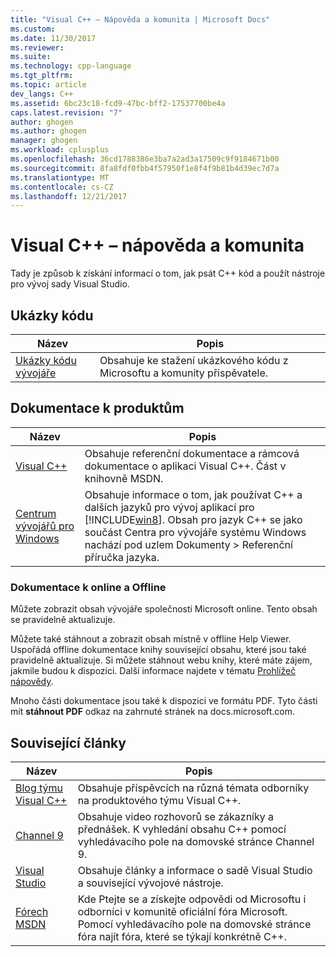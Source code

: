 ```yaml
---
title: "Visual C++ – Nápověda a komunita | Microsoft Docs"
ms.custom: 
ms.date: 11/30/2017
ms.reviewer: 
ms.suite: 
ms.technology: cpp-language
ms.tgt_pltfrm: 
ms.topic: article
dev_langs: C++
ms.assetid: 6bc23c18-fcd9-47bc-bff2-17537700be4a
caps.latest.revision: "7"
author: ghogen
ms.author: ghogen
manager: ghogen
ms.workload: cplusplus
ms.openlocfilehash: 36cd1788386e3ba7a2ad3a17509c9f9184671b00
ms.sourcegitcommit: 8fa8fdf0fbb4f57950f1e8f4f9b81b4d39ec7d7a
ms.translationtype: MT
ms.contentlocale: cs-CZ
ms.lasthandoff: 12/21/2017
---
```

# <a name="visual-c-help-and-community"></a>Visual C++ – nápověda a komunita

Tady je způsob k získání informací o tom, jak psát C++ kód a použít nástroje pro vývoj sady Visual Studio.

## <a name="samples"></a>Ukázky kódu

|Název|Popis|
|-----------|-----------------|
|[Ukázky kódu vývojáře](http://go.microsoft.com/fwlink/p/?LinkId=256533)|Obsahuje ke stažení ukázkového kódu z Microsoftu a komunity přispěvatele.|

## <a name="product-documentation"></a>Dokumentace k produktům

|Název|Popis|
|-----------|-----------------|
|[Visual C++](visual-cpp-in-visual-studio.md)|Obsahuje referenční dokumentace a rámcová dokumentace o aplikaci Visual C++. Část v knihovně MSDN.|
|[Centrum vývojářů pro Windows](http://go.microsoft.com/fwlink/p/?LinkId=256534)|Obsahuje informace o tom, jak používat C++ a dalších jazyků pro vývoj aplikací pro [!INCLUDE[win8](build/reference/includes/win8_md.md)]. Obsah pro jazyk C++ se jako součást Centra pro vývojáře systému Windows nachází pod uzlem Dokumenty > Referenční příručka jazyka.|

### <a name="online-and-offline-documentation"></a>Dokumentace k online a Offline

Můžete zobrazit obsah vývojáře společnosti Microsoft online. Tento obsah se pravidelně aktualizuje.

Můžete také stáhnout a zobrazit obsah místně v offline Help Viewer. Uspořádá offline dokumentace knihy související obsahu, které jsou také pravidelně aktualizuje. Si můžete stáhnout webu knihy, které máte zájem, jakmile budou k dispozici. Další informace najdete v tématu [Prohlížeč nápovědy](/visualstudio/ide/microsoft-help-viewer).

Mnoho části dokumentace jsou také k dispozici ve formátu PDF. Tyto části mít **stáhnout PDF** odkaz na zahrnuté stránek na docs.microsoft.com.

## <a name="related-articles"></a>Související články

|Název|Popis|
|-----------|-----------------|
|[Blog týmu Visual C++](http://go.microsoft.com/fwlink/p/?LinkId=256537)|Obsahuje příspěvcích na různá témata odborníky na produktového týmu Visual C++.|
|[Channel 9](http://go.microsoft.com/fwlink/p/?LinkId=251694)|Obsahuje video rozhovorů se zákazníky a přednášek. K vyhledání obsahu C++ pomocí vyhledávacího pole na domovské stránce Channel 9.|
|[Visual Studio](http://go.microsoft.com/fwlink/p/?LinkId=256535)|Obsahuje články a informace o sadě Visual Studio a související vývojové nástroje.|
|[Fórech MSDN](http://go.microsoft.com/fwlink/p/?LinkId=256538)|Kde Ptejte se a získejte odpovědi od Microsoftu i odborníci v komunitě oficiální fóra Microsoft. Pomocí vyhledávacího pole na domovské stránce fóra najít fóra, které se týkají konkrétně C++.|